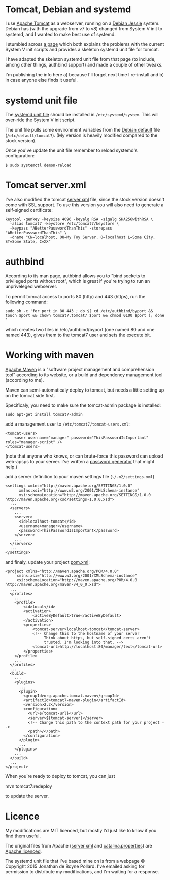 
# Tomcat, Debian and systemd

I use [Apache Tomcat](http://tomcat.apache.org/tomcat-7.0-doc/) as a webserver,
running on a [Debian Jessie](https://www.debian.org/) system. Debian has (with
the upgrade from v7 to v8) changed from System V init to systemd, and I wanted
to make best use of systemd.

I stumbled across [a page](http://homepage.ntlworld.com./jonathan.deboynepollard/FGA/systemd-house-of-horror/tomcat.html)
which both explains the problems with the current System V init scripts and 
provides a skeleton systemd unit file for tomcat.

I have adapted the skeleton systemd unit file from that page (to include,
among other things, authbind support) and made a couple of other tweaks.

I'm publishing the info here a) because I'll forget next time I re-install
and b) in case anyone else finds it useful.

# systemd unit file

The [systemd unit file](tomcat7.service) should be installed in `/etc/systemd/system`.
This will over-ride the System V init script.

The unit file pulls some environment variables from the [Debian default](tomcat7) file
(`/etc/default/tomcat7`). (My version is heavily modified compared to the stock version).

Once you've update the unit file remember to reload systemd's configuration:

    $ sudo systemctl demon-reload

# Tomcat server.xml

I've also modified the tomcat [server.xml](server.xml) file, since the stock version doesn't
come with SSL support. To use this version you will also need to generate a self-signed 
certificate:

    keytool -genkey -keysize 4096 -keyalg RSA -sigalg SHA256withRSA \
      -alias tomcat7 -keystore /etc/tomcat7/keystore \
      -keypass "ABetterPasswordThanThis" -storepass "ABetterPasswordThanThis" \
      -dname "CN=localhost, OU=My Toy Server, O=localhost L=Some City, ST=Some State, C=XX"

# authbind

According to its man page, authbind allows you to "bind sockets to privileged ports without root", which is great if you're trying to run an unpriveleged webserver.

To permit tomcat access to ports 80 (http) and 443 (https), run the following command:

    sudo sh -c 'for port in 80 443 ; do $( cd /etc/authbind/byport && touch $port && chown tomcat7.tomcat7 $port && chmod 0100 $port ); done '

which creates two files in /etc/authbind/byport (one named 80 and one named 443), gives them to the tomcat7 user and sets the execute bit.

# Working with maven

[Apache Maven](https://maven.apache.org/) is a "software project management and
comprehension tool" according to its website, or a build and dependency 
management tool (according to me).

Maven can semi-automaticaly deploy to tomcat, but needs a little setting up
on the tomcat side first.

Specificaly, you need to make sure the tomcat-admin package is installed:

    sudo apt-get install tomcat7-admin

add a management user to `/etc/tomcat7/tomcat-users.xml`:

    <tomcat-users>
        <user username="manager" password="ThisPasswordIsImportant" roles="manager-script" />
    </tomcat-users>

(note that anyone who knows, or can brute-force this password can upload web-apsps to your server. I've written a [password generator](https://moosemorals.com/tools/password.html) that might help.)

add a server definition to your maven settings file (`~/.m2/settings.xml`)

    <settings xmlns="http://maven.apache.org/SETTINGS/1.0.0"
          xmlns:xsi="http://www.w3.org/2001/XMLSchema-instance"
          xsi:schemaLocation="http://maven.apache.org/SETTINGS/1.0.0 http://maven.apache.org/xsd/settings-1.0.0.xsd">
      ...
      <servers>
        ...
        <server>
          <id>localhost-tomcat</id>
          <username>manager</username>
          <password>ThisPasswordIsImportant</password>
        </server>
        ...
      </servers>
      ...
    </settings>

and finaly, update your project [pom.xml](https://maven.apache.org/pom.html):

    <project xmlns="http://maven.apache.org/POM/4.0.0"
         xmlns:xsi="http://www.w3.org/2001/XMLSchema-instance"
         xsi:schemaLocation="http://maven.apache.org/POM/4.0.0 http://maven.apache.org/maven-v4_0_0.xsd">
      ...
      <profiles>
        ...
        <profile>
            <id>local</id>
            <activation>
                <activeByDefault>true</activeByDefault>
            </activation>
            <properties>
                <tomcat-server>localhost-tomcat</tomcat-server>
                <!-- Change this to the hostname of your server
                     Think about https, but self-signed certs aren't
                     trusted. I'm looking into that. -->
                <tomcat-url>http://localhost:80/manager/text</tomcat-url>
            </properties>
        </profile>
        ...
      </profiles>
      ...
      <build>
        ...
        <plugins>
          ...
          <plugin>
            <groupId>org.apache.tomcat.maven</groupId>
            <artifactId>tomcat7-maven-plugin</artifactId>
            <version>2.2</version>
            <configuration>
              <url>${tomcat-url}</url>
              <server>${tomcat-server}</server>
              <!-- Change this path to the context path for your project -->
              <path>/</path>
            </configuration>
          </plugin>
          ...
        </plugins>
        ...
      </build>
      ...
    </project>

When you're ready to deploy to tomcat, you can just

   mvn tomcat7:redeploy

to update the server.

# Licence

My modifications are MIT licenced, but mostly I'd just like to know if you find them useful.

The original files from Apache ([server.xml](server.xml) and [catalina.properties](catalina.properties))
are [Apache licenced](http://www.apache.org/licenses/LICENSE-2.0.html).

The systemd unit file that I've based mine on is from a webpage © Copyright 2015 Jonathan de Boyne Pollard.
I've emailed asking for permission to distribute my modifications, and I'm waiting for a response.

